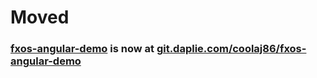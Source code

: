 # Moved
### [fxos-angular-demo](https://git.daplie.com/coolaj86/fxos-angular-demo) is now at [git.daplie.com/coolaj86/fxos-angular-demo](https://git.daplie.com/coolaj86/fxos-angular-demo)
